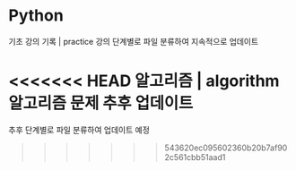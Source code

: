 # Python

기초 강의 기록 | practice
강의 단계별로 파일 분류하여 지속적으로 업데이트

<<<<<<< HEAD
알고리즘 | algorithm
알고리즘 문제 추후 업데이트
=======
추후 단계별로 파일 분류하여 업데이트 예정
>>>>>>> 543620ec095602360b20b7af902c561cbb51aad1
